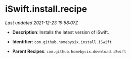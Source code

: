# iSwift.install.recipe

_Last updated 2021-12-23 19:58:07Z_

- **Description**: Installs the latest version of iSwift.

- **Identifier**: `com.github.homebysix.install.iSwift`

- **Parent Recipes**: `com.github.homebysix.download.iSwift`